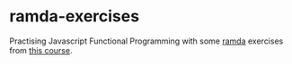 # ramda-exercises

Practising Javascript Functional Programming with some [ramda](https://ramdajs.com/docs/) exercises from [this course](https://www.educative.io/courses/functional-programming-patterns-with-ramdajs?authorName=Yazeed%20Bzadough).
